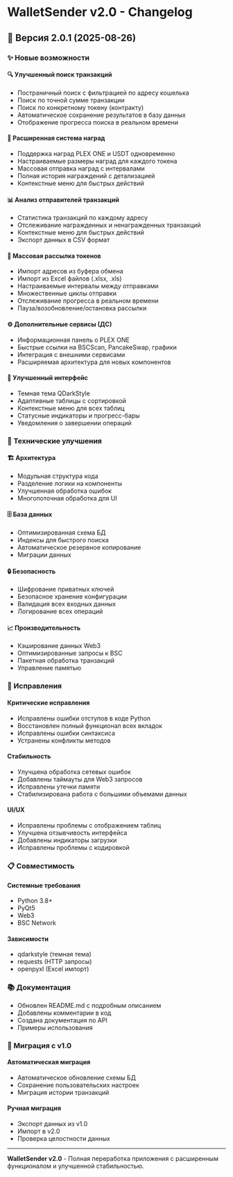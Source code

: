 # WalletSender v2.0 - Changelog

## 🚀 Версия 2.0.1 (2025-08-26)

### ✨ Новые возможности

#### 🔍 Улучшенный поиск транзакций
- Постраничный поиск с фильтрацией по адресу кошелька
- Поиск по точной сумме транзакции
- Поиск по конкретному токену (контракту)
- Автоматическое сохранение результатов в базу данных
- Отображение прогресса поиска в реальном времени

#### 🎁 Расширенная система наград
- Поддержка наград PLEX ONE и USDT одновременно
- Настраиваемые размеры наград для каждого токена
- Массовая отправка наград с интервалами
- Полная история награждений с детализацией
- Контекстные меню для быстрых действий

#### 📊 Анализ отправителей транзакций
- Статистика транзакций по каждому адресу
- Отслеживание награжденных и ненагражденных транзакций
- Контекстные меню для быстрых действий
- Экспорт данных в CSV формат

#### 🚀 Массовая рассылка токенов
- Импорт адресов из буфера обмена
- Импорт из Excel файлов (.xlsx, .xls)
- Настраиваемые интервалы между отправками
- Множественные циклы отправки
- Отслеживание прогресса в реальном времени
- Пауза/возобновление/остановка рассылки

#### ⚙️ Дополнительные сервисы (ДС)
- Информационная панель о PLEX ONE
- Быстрые ссылки на BSCScan, PancakeSwap, графики
- Интеграция с внешними сервисами
- Расширяемая архитектура для новых компонентов

#### 🎨 Улучшенный интерфейс
- Темная тема QDarkStyle
- Адаптивные таблицы с сортировкой
- Контекстные меню для всех таблиц
- Статусные индикаторы и прогресс-бары
- Уведомления о завершении операций

### 🔧 Технические улучшения

#### 🏗️ Архитектура
- Модульная структура кода
- Разделение логики на компоненты
- Улучшенная обработка ошибок
- Многопоточная обработка для UI

#### 🗄️ База данных
- Оптимизированная схема БД
- Индексы для быстрого поиска
- Автоматическое резервное копирование
- Миграции данных

#### 🔒 Безопасность
- Шифрование приватных ключей
- Безопасное хранение конфигурации
- Валидация всех входных данных
- Логирование всех операций

#### 📈 Производительность
- Кэширование данных Web3
- Оптимизированные запросы к BSC
- Пакетная обработка транзакций
- Управление памятью

### 🐛 Исправления

#### Критические исправления
- Исправлены ошибки отступов в коде Python
- Восстановлен полный функционал всех вкладок
- Исправлены ошибки синтаксиса
- Устранены конфликты методов

#### Стабильность
- Улучшена обработка сетевых ошибок
- Добавлены таймауты для Web3 запросов
- Исправлены утечки памяти
- Стабилизирована работа с большими объемами данных

#### UI/UX
- Исправлены проблемы с отображением таблиц
- Улучшена отзывчивость интерфейса
- Добавлены индикаторы загрузки
- Исправлены проблемы с кодировкой

### 📋 Совместимость

#### Системные требования
- Python 3.8+
- PyQt5
- Web3
- BSC Network

#### Зависимости
- qdarkstyle (темная тема)
- requests (HTTP запросы)
- openpyxl (Excel импорт)

### 📚 Документация

- Обновлен README.md с подробным описанием
- Добавлены комментарии в код
- Создана документация по API
- Примеры использования

### 🔄 Миграция с v1.0

#### Автоматическая миграция
- Автоматическое обновление схемы БД
- Сохранение пользовательских настроек
- Миграция истории транзакций

#### Ручная миграция
- Экспорт данных из v1.0
- Импорт в v2.0
- Проверка целостности данных

---

**WalletSender v2.0** - Полная переработка приложения с расширенным функционалом и улучшенной стабильностью.

